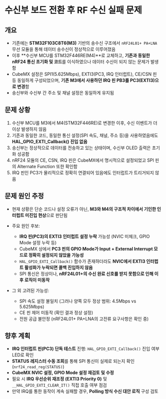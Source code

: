 # 수신부 보드 전환 후 RF 수신 실패 문제

## 개요
- 기존에는 **STM32F103C8T6(M3)** 기반의 송수신 구조에서 `nRF24L01+ PA+LNA` 무선 모듈을 통해 데이터 송수신이 정상적으로 이루어졌음  
- 이후 **수신부 MCU를 STM32F446RE(M4)**로 교체하고, **기존과 동일한 nRF24 통신 초기화 및 코드**를 이식하였으나 데이터 수신이 되지 않는 문제가 발생함
- CubeMX 설정은 SPI1(5.625Mbps), EXTI3(PC3, IRQ 인터럽트), CE/CSN 핀 등 동일하게 구성되었으며, **기존 M3에서 사용하던 IRQ 핀 PB3를 PC3(EXTI3)으로 변경**함
- 송신부와 수신부 간 주소 및 채널 설정은 동일하게 유지됨

## 문제 상황

1. 수신부 MCU를 M3에서 M4(STM32F446RE)로 변경한 이후, 수신 이벤트가 더 이상 발생하지 않음
2. 기존과 동일한 코드, 동일한 통신 설정(SPI 속도, 채널, 주소 등)을 사용하였음에도 **HAL_GPIO_EXTI_Callback() 진입 없음**
3. 송신부는 정상적으로 데이터를 전송하고 있는 상태이며, 수신부 OLED 출력은 초기화 성공함
4. nRF24 모듈의 CE, CSN, IRQ 핀은 CubeMX에서 명시적으로 설정되었고 SPI 핀의 Alternate Function 또한 확인함
5. IRQ 핀인 PC3가 물리적으로 정확히 연결되어 있음에도 인터럽트가 트리거되지 않음

## 문제 원인 추정

- 현재 상황은 단순 코드나 설정 오류가 아닌, **M3와 M4의 구조적 차이에서 기인한 인터럽트 미진입 현상**으로 판단됨

- 주요 원인 후보:
  - **IRQ 핀(PC3)의 EXTI3 인터럽트 설정 누락** 가능성 (NVIC 미체크, GPIO Mode 설정 누락 등)
  - CubeMX 상에서 **PC3 핀의 GPIO Mode가 Input + External Interrupt 모드로 정확히 설정되지 않았을 가능성**
  - `HAL_GPIO_EXTI_Callback()` 함수가 존재하더라도 **NVIC에서 EXTI3 인터럽트 활성화가 누락되면 콜백 진입하지 않음**
  - SPI 통신은 정상이나, **nRF24L01+의 수신 완료 신호를 받지 못함으로 인해 이후 로직이 미동작**

- 그 외 고려된 가능성:
  - SPI 속도 설정 불일치 (그러나 양쪽 모두 정상 범위: 4.5Mbps vs 5.625Mbps)
  - CE 핀 제어 미동작 (확인 결과 정상 설정)
  - 전원 공급 불안정 (nRF24L01+ PA+LNA의 고전류 요구사항은 확인 중)

## 향후 계획

- **IRQ 인터럽트 핀(PC3) 단독 테스트** 진행: `HAL_GPIO_EXTI_Callback()` 진입 여부 LED로 확인
- **STATUS 레지스터 수동 조회**를 통해 SPI 통신이 실제로 되는지 확인 (`nrf24_read_reg(STATUS)`)
- **CubeMX NVIC 설정, GPIO Mode 설정 재검토 및 수정**
- 필요 시 **IRQ 우선순위 재조정 (EXTI3 Priority 0)** 및 `__HAL_GPIO_EXTI_CLEAR_IT()` 직접 호출 여부 점검
- 만약 IRQ를 통한 동작이 계속 실패할 경우, **Polling 방식 수신 대안 로직** 구성 검토
